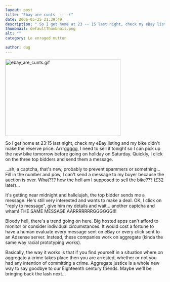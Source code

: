 ```yaml
---
layout: post
title: "Ebay are cunts  -- -("
date: 2006-05-25 21:39:49
description: " So I get home at 23 -- 15 last night, check my eBay listing and my bike didn&#8217;t make the reserve price. Arrrggggg, I need to sell it tonight so I can pick up the new bike tomorrow before going on&#8230;"
thumbnail: defaultThumbnail.png
alt: ""
category: Le enraged mutton

author: dug
---
```


<p><a href="http://www.donkeyontheedge.com/i/ebay_are_cunts.gif"><img alt="ebay_are_cunts.gif" src="http://www.donkeyontheedge.com/i/ebay_are_cunts-thumb.gif" width="364" height="243" /></a></p>

<p>So I get home at 23:15 last night, check my eBay listing and my bike didn't make the reserve price. Arrrggggg, I need to sell it tonight so I can pick up the new bike tomorrow before going on holiday on Saturday. Quickly, I click on the three top bidders and send them a message.</p>

<p>...ah, a captcha, that's new, probably to prevent spammers or something... Fill in the number and pow, I can't send a message to my buyer because the auction is over. What??? how the hell am I supposed to sell the bike??? (£32 later)...</p>

<p>It's getting near midnight and hallelujah, the top bidder sends me a message. He's still very interested and wants to make a deal. <span class="caps">OK,</span> I click on "reply to message", give him my details and wait... another captcha and wham! <span class="caps">THE SAME MESSAGE AARRRRRRRGGGGGG</span>!!!</p>

<p>Bloody hell, there's a trend going on here. Big hosted apps can't afford to monitor or consider individual circumstances. It would cost a fortune to have a human evaluate every message sent on eBay or every click sent to an Adsense server. Instead, these companies work on aggregate (kinda the same way racial prototyping works).</p>

<p>Basically, the way it works is that if you find yourself in a situation where on aggregate a crime takes place then you are arrested, whether or not you had any intention of committing a crime. Aggregate justice is a whole new way to say goodbye to our Eighteenth century friends. Maybe we'll be bringing back the lash next...</p>
